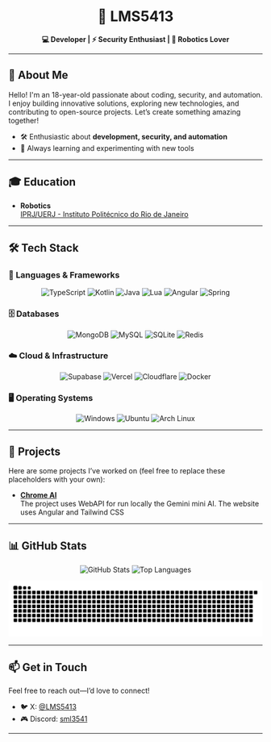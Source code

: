 <h1 align="center">🚀 LMS5413</h1>

<p align="center">
  <b>💻 Developer | ⚡ Security Enthusiast | 🤖 Robotics Lover</b>
</p>

---

## 👤 About Me  
Hello! I'm an 18-year-old passionate about coding, security, and automation. I enjoy building innovative solutions, exploring new technologies, and contributing to open-source projects. Let’s create something amazing together!

- 🛠️ Enthusiastic about **development, security, and automation**  
- 🌟 Always learning and experimenting with new tools  

---

## 🎓 Education  
- **Robotics**  
  [IPRJ/UERJ - Instituto Politécnico do Rio de Janeiro](http://www.iprj.uerj.br)  
---

## 🛠️ Tech Stack  

### 🚀 Languages & Frameworks  
<p align="center">
  <img src="https://img.shields.io/badge/TypeScript-007ACC?style=for-the-badge&logo=typescript&logoColor=white" alt="TypeScript">
  <img src="https://img.shields.io/badge/Kotlin-7F52FF?style=for-the-badge&logo=kotlin&logoColor=white" alt="Kotlin">
  <img src="https://img.shields.io/badge/Java-ED8B00?style=for-the-badge&logo=openjdk&logoColor=white" alt="Java">
  <img src="https://img.shields.io/badge/Lua-2C2D72?style=for-the-badge&logo=lua&logoColor=white" alt="Lua">
  <img src="https://img.shields.io/badge/Angular-DD0031?style=for-the-badge&logo=angular&logoColor=white" alt="Angular">
  <img src="https://img.shields.io/badge/Spring-6DB33F?style=for-the-badge&logo=spring&logoColor=white" alt="Spring">
</p>

### 🗄️ Databases  
<p align="center">
  <img src="https://img.shields.io/badge/MongoDB-47A248?style=for-the-badge&logo=mongodb&logoColor=white" alt="MongoDB">
  <img src="https://img.shields.io/badge/MySQL-4479A1?style=for-the-badge&logo=mysql&logoColor=white" alt="MySQL">
  <img src="https://img.shields.io/badge/SQLite-003B57?style=for-the-badge&logo=sqlite&logoColor=white" alt="SQLite">
  <img src="https://img.shields.io/badge/Redis-DC382D?style=for-the-badge&logo=redis&logoColor=white" alt="Redis">
</p>

### ☁️ Cloud & Infrastructure  
<p align="center">
  <img src="https://img.shields.io/badge/Supabase-3ECF8E?style=for-the-badge&logo=supabase&logoColor=white" alt="Supabase">
  <img src="https://img.shields.io/badge/Vercel-000000?style=for-the-badge&logo=vercel&logoColor=white" alt="Vercel">
  <img src="https://img.shields.io/badge/Cloudflare-F38020?style=for-the-badge&logo=cloudflare&logoColor=white" alt="Cloudflare">
  <img src="https://img.shields.io/badge/Docker-2496ED?style=for-the-badge&logo=docker&logoColor=white" alt="Docker">
</p>

### 🖥️ Operating Systems  
<p align="center">
  <img src="https://img.shields.io/badge/Windows-0078D6?style=for-the-badge&logo=windows&logoColor=white" alt="Windows">
  <img src="https://img.shields.io/badge/Ubuntu-E95420?style=for-the-badge&logo=ubuntu&logoColor=white" alt="Ubuntu">
  <img src="https://img.shields.io/badge/Arch%20Linux-1793D1?style=for-the-badge&logo=archlinux&logoColor=white" alt="Arch Linux">
</p>

---

## 🌟 Projects  
Here are some projects I’ve worked on (feel free to replace these placeholders with your own):  
- **[Chrome AI](https://github.com/LMS5413/Chrome-AI)**  
  The project uses WebAPI for run locally the Gemini mini AI. The website uses Angular and Tailwind CSS

---

## 📊 GitHub Stats  
<p align="center">
  <img src="https://github-readme-stats.vercel.app/api?username=LMS5413&show_icons=true&theme=dark&count_private=true&hide_border=true" alt="GitHub Stats" />
  <img src="https://github-readme-stats.vercel.app/api/top-langs/?username=LMS5413&layout=donut&theme=dark&hide_border=true" alt="Top Languages" />
</p>

<p align="center">
  <img src="https://github.com/LMS5413/LMS5413/blob/output/github-contribution-grid-snake-dark.svg" alt="Contribution Grid" />
</p>

---

## 📫 Get in Touch  
Feel free to reach out—I’d love to connect!  
- 🐦 X: [@LMS5413](https://x.com/LMS5413)  
- 🎮 Discord: [sml3541](https://discord.gg/users/846782948916592664)

---
